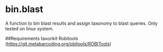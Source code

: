 # bin.blast

A function to bin blast results and assign taxonomy to blast queries. Only tested on linux system.

##Requirements
taxonkit
Robitools (https://git.metabarcoding.org/obitools/ROBITools)



